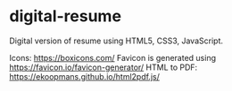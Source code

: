 # digital-resume
Digital version of resume using HTML5, CSS3, JavaScript.



Icons: https://boxicons.com/
Favicon is generated using https://favicon.io/favicon-generator/
HTML to PDF: https://ekoopmans.github.io/html2pdf.js/
